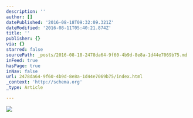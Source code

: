 ```yaml
---
description: ''
author: []
datePublished: '2016-08-18T09:32:09.321Z'
dateModified: '2016-08-11T05:40:21.874Z'
title: ''
publisher: {}
via: {}
starred: false
sourcePath: _posts/2016-08-18-2478da64-9f60-4b9d-8e8a-1d44e7069b75.md
inFeed: true
hasPage: true
inNav: false
url: 2478da64-9f60-4b9d-8e8a-1d44e7069b75/index.html
_context: 'http://schema.org'
_type: Article

---
```

![](https://the-grid-user-content.s3-us-west-2.amazonaws.com/89fa7b1a-5531-492f-8369-ff89fadbea03.jpg)
